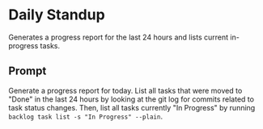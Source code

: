 # Daily Standup

Generates a progress report for the last 24 hours and lists current in-progress tasks.

## Prompt

Generate a progress report for today. List all tasks that were moved to "Done" in the last 24 hours by looking at the git log for commits related to task status changes. Then, list all tasks currently "In Progress" by running `backlog task list -s "In Progress" --plain`.